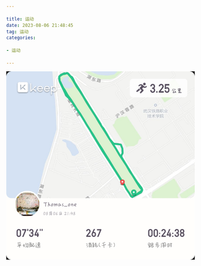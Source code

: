 ```yaml
---

title: 运动
date: 2023-08-06 21:48:45
tag: 运动
categories:

- 运动

---
```

<!-- more -->

![](../images/2023年8月6日.jpg)
